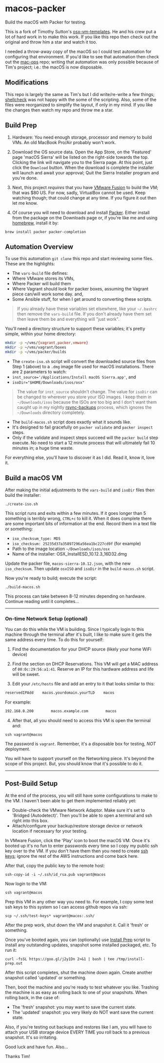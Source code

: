 # macos-packer
Build the macOS with Packer for testing.

This is a fork of Timothy Sutton's [osx-vm-templates]. He and his crew put a lot of hard work in to make this work. If you like this repo then check out the original and throw him a star and watch it too. 

I needed a throw-away copy of the macOS so I could test automation for configuring that environment. If you'd like to see that automation then check out the [mac-ops] repo; writing that automation was only possible because of Tim's project; i.e.: the macOS is now disposable.

## Modifications
This repo is largely the same as Tim's but I did write/re-write a few things; [shellcheck] was not happy with the some of the scripting. Also, some of the files were reorganized to simplify the layout, if only in my mind. If you like the changes then watch my repo and throw me a star.

## Build Prep
1) Hardware: You need enough storage, processor and memory to build VMs. An old MacBook Pro/Air probably won't work.

2) Download the OS source data. Open the App Store, on the 'Featured' page 'macOS Sierra' will be listed on the right-side towards the top. Clicking the link will navigate you to the Sierra page. At this point, just click the `Download` button. When the download is complete the installer will launch and await your approval; Quit the Sierra Installer program and you're done. 

3) Next, this project _requires_ that you have [VMware Fusion] to build the VM; that was $80 US. For now, sadly, VirtualBox cannot be used. Keep watching though; that could change at any time. If you figure it out then let me know.

4) Of course you will need to download and install [Packer]. Either install from the package on the Downloads page or, if you're like me and using [homebrew], install it by:

`brew install packer packer-completion`

## Automation Overview
To use this automation `git clone` this repo and start reviewing some files. These are the highlights:

* The `vars-build` file defines:
 * Where VMware stores its VMs, 
 * Where Packer will build them
 * Where Vagrant should look for packer boxes, assuming the Vagrant piece can/will work some day. and,
 * Some Ansible stuff, for when I get around to converting these scripts.
 
 > If you already have these variables set elsewhere, like your `~/.bashrc` then remove the `vars-build` file. If you don't already have them set then leave them be and everything will "just work". 

You'll need a directory structure to support these variables; it's pretty simple, within your home directory:

```bash
mkdir -p ~/vms/{vagrant,packer,vmware}
mkdir -p ~/vms/vagrant/boxes
mkdir -p ~/vms/packer/builds
```


* The `create-iso.sh` script will convert the downloaded source files from Step 1 (above) to a `.dmg` image file used for macOS installations. There are 2 parameters to watch:
 * `inst_source='/Applications/Install macOS Sierra.app'`, and
 * `isoDir="$HOME/Downloads/isos/osx"`

> The value for `inst_source` shouldn't change. The value for `isoDir` can be changed to wherever you store your ISO images. I keep them in `~/Downloads/isos` because the ISOs are too big and I don't want them caught up in my nightly [rsync-backups] process, which ignores the `~/Downloads` directory completely.  

* The `build-macos.sh` script does exactly what it sounds like.
 * It's designed to fail gracefully on `packer validate` and `packer inspect` steps.
 * Only if the validate and inspect steps succeed will the `packer build` step execute. No need to start a 12 minute process that will ultimately fail 10 minutes in; a huge time waste.

For everything else, you'll have to discover it as I did. Read it, know it, love it.

## Build a macOS VM
After making the initial adjustments to the `vars-build` and `isoDir` files then build the installer:

`./create-iso.sh` 

This script runs and exits within a few minutes. If it goes longer than 5 something is terribly wrong, `CTRL+c` to kill it. When it does complete there are some important bits of information at the end. Record them in a text file or something:

* `iso_checksum_type: MD5`
* `iso_checksum: 25235d37a35897296a56ea1bc227cd9f` (for example)
* Path to the image location `~/Downloads/isos/osx`
* Name of the installer: OSX_InstallESD_10.12.3_16D32.dmg

Update the packer file, `macos-sierra-10.12.json`, with the new `iso_checksum`. Then update `osxISO` and `isoDir` in the `build-macos.sh` script.

Now you're ready to build; execute the script:

`./build-macos.sh`

This process can take between 8-12 minutes depending on hardware. Continue reading until it completes...

***

### On-time Network Setup (optional)
You can do this while the VM is building. Since I typically login to this machine through the terminal after it's built, I like to make sure it gets the same address every time. To do this for yourself:

1) Find the documentation for your DHCP source (likely your home WiFi device) 

2) Find the section on DHCP Reservations. This VM will get a MAC address of `00:0c:29:56:a1:41`. Reserve an IP for this hardware address and life will be sweet.

3) Edit your `/etc/hosts` file and add an entry to it that looks similar to this:

```bash
reservedIPAdd    macos.yourdomain.yourTLD    macos
```

For example:

```bash
192.168.0.200        macos.example.com        macos
```

4) After that, all you should need to access this VM is open the terminal and:

`ssh vagrant@macos`

The password is `vagrant`. Remember, it's a disposable box for testing, _NOT_ deployment.

You will have to support yourself on the Networking piece. It's beyond the scope of this project. But, you should know that it's possible to do it.
***


## Post-Build Setup
At the end of the process, you will still have some configurations to make to the VM. I haven't been able to get them implemented reliably yet:

* Double-check the VMware Network Adaptor. Make sure it's set to 'Bridged (Autodetect)'. Then you'll be able to open a terminal and ssh right into this box.
* Attach/configure your backup/restore storage device or network location if necessary for your testing.

In VMware Fusion, click the 'Play' icon to boot the macOS VM. Once it's booted up it's no fun to enter passwords every time so I copy my public ssh key over to the VM. If you don't have them then you need to create [ssh keys]; ignore the rest of the AWS instructions and come back here. 

After that, copy the public key to the remote host:

`ssh-copy-id -i ~/.ssh/id_rsa.pub vagrant@macos`

Now login to the VM:

`ssh vagrant@macos`

Prep this VM in any other way you need to. For example, I copy some test ssh keys to this system so I can access github repos via ssh:

`scp ~/.ssh/test-keys* vagrant@macos:.ssh/`

After the prep work, shut down the VM and snapshot it. Call it 'fresh' or something.

Once you've booted again, you can (optionally) use [Install Prep] script to install any outstanding updates, snapshot some installed packaged, etc. To run it:

`curl -fsSL https://goo.gl/j2y1Dn 2>&1 | bash | tee /tmp/install-prep.out`

After this script completes, shut the machine down again. Create another snapshot called 'updated' or something. 

Then, boot the machine and you're ready to test whatever you like. Trashing the machine is as easy as rolling back to one of your snapshots. When rolling back, in the case of:

* The 'fresh' snapshot: you may want to save the current state.
* The 'updated' snapshot: you very likely do NOT want save the current state.

Also, if you're testing out backups and restores like I am, you will have to attach your USB storage device EVERY TIME you roll back to a previous snapshot. It's so irritating.

Good luck and have fun. Also...

Thanks Tim!

[osx-vm-templates]:https://github.com/timsutton/osx-vm-templates
[shellcheck]:https://github.com/koalaman/shellcheck
[mac-ops]:https://github.com/todd-dsm/mac-ops
[VMware Fusion]:http://store.vmware.com/store/vmware/en_US/DisplayProductDetailsPage/ThemeID.2485600/productID.323689100
[Packer]:https://www.packer.io/
[homebrew]:https://brew.sh/
[rsync-backups]:https://github.com/todd-dsm/rsync-backups
[ssh keys]:https://github.com/todd-dsm/mac-ops/wiki/Install-awscli#openssh-keys
[Install Prep]:https://github.com/todd-dsm/mac-ops/wiki/Install-Prep
